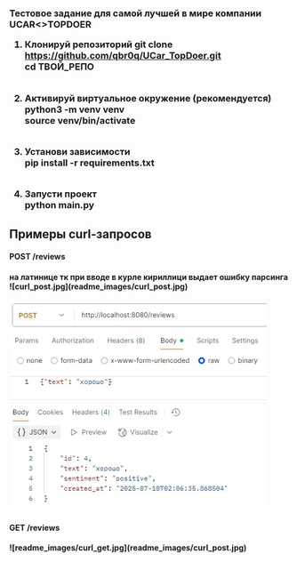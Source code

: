 <h3>Тестовое задание для самой лучшей в мире компании UCAR<>TOPDOER

1. Клонируй репозиторий
git clone https://github.com/qbr0q/UCar_TopDoer.git <br>
cd ТВОЙ_РЕПО<br><br>

3. Активируй виртуальное окружение (рекомендуется)<br>
python3 -m venv venv<br>
source venv/bin/activate<br><br>

4. Установи зависимости<br>
pip install -r requirements.txt<br><br>

5. Запусти проект<br>
python main.py</h3>

## Примеры curl-запросов
<h4>POST /reviews<h4>
на латинице тк при вводе в курле кириллици выдает ошибку парсинга 
![curl_post.jpg](readme_images/curl_post.jpg)

![readme_images/postman_post.jpg](readme_images/postman_post.jpg)

<h4>GET /reviews<h4>
![readme_images/curl_get.jpg](readme_images/curl_post.jpg)
